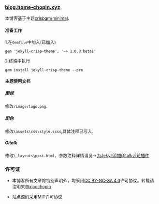 ### [blog.home-chopin.xyz](https://blog.home-chopin.xyz)

本博客基于主题[crispgm/minimal](https://github.com/crispgm/minimal).

#### 准备工作 

1.在`Gemfile`中加入(已加入)

```
gem 'jekyll-crisp-theme', '~> 1.0.0.beta1'
```

2.终端中执行

```
gem install jekyll-crisp-theme --pre
```

#### 主题使用文档

##### 图标

修改`/image/logo.png`.

##### 配色

修改`\assets\css\style.scss`,具体注释已写入.

##### Gitalk

修改`\_layouts\post.html`，参数注释详情请见→[为Jekyll添加Gitalk评论插件](https://blog.home-chopin.xyz/2022/09/22/gitalk.html)

### 许可证

* 本博客所有文章除特别声明外，均采用[CC BY-NC-SA 4.0](https://creativecommons.org/licenses/by-sa/4.0/)许可协议。转载请注明来自[xiaochopin](https://github.com/xiaochopin)

* [站点源码](https://github.com/xiaochopin/xiaochopin.github.io)采用MIT许可协议
